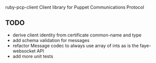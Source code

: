 ruby-pcp-client  Client library for Puppet Communications Protocol

## TODO

* derive client identity from certificate common-name and type
* add schema validation for messages
* refactor Message codec to always use array of ints as is the faye-websocket
  API
* add more unit tests
